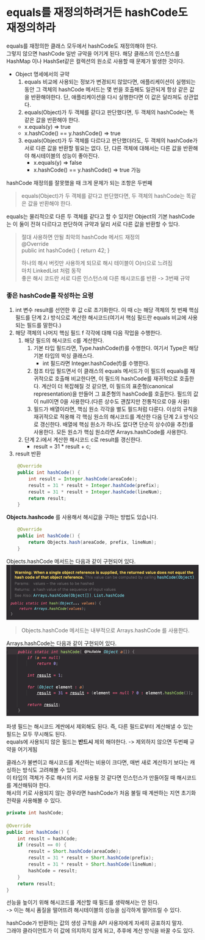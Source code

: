 # equals를 재정의하려거든 hashCode도 재정의하라

equals를 재정의한 클래스 모두에서 hashCode도 재정의해야 한다.   
그렇지 않으면 hashCode 일반 규악을 어기게 된다.
해당 클래스의 인스턴스를 HashMap 이나 HashSet같은 컬렉션의 원소로 사용할 때 문제가 발생한 것이다.

* Object 명세에서의 규약
  1. equals 비교에 사용되는 정보가 변경되지 않았다면, 애플리케이션이 실행되는 동안 그 객체의 hashCode 메서드는 몇 번을 호출해도 일관되게 항상 같은 값을 반환해야한다. 단, 애플리케이션을 다시 실행한다면 이 값은 달라져도 상관없다.
  2. equals(Object)가 두 객체를 같다고 판단했다면, 두 객체의 hashCode는 똑같은 값을 반환해야 한다.
    * x.equals(y) => true
    * x.hashCode() == y.hashCode() => true
  3. equals(Object)가 두 객체를 다르다고 판단했더라도, 두 객체의 hashCode가 서로 다른 값을 반환할 필요는 없다. 단, 댜른 객체에 대해서는 다른 값을 반환해야 해시테이블의 성능이 좋아진다.
     * x.equals(y) => false
     * x.hashCode() == y.hashCode() => true 가능 

hashCode 재정의를 잘못했을 때 크게 문제가 되는 조항은 두번째   
> equals(Object)가 두 객체를 같다고 판단했다면, 두 객체의 hashCode는 똑같은 값을 반환해야 한다.

equals는 물리적으로 다른 두 객체를 같다고 할 수 있지만 Object의 기본 hashCode는 이 둘이 전혀 다르다고 판단하여 규약과 달리 서로 다른 값을 반환할 수 있다.

> 절대 사용하면 안될 최악의 hashCode 메서드 재정의   
> @Override    
> public int hashCode() { return 42; }
> 
> 하나의 해시 버킷만 사용하게 되므로 해시 테이블이 O(n)으로 느려짐   
> 마치 LinkedList 처럼 동작   
> 좋은 해시 코드란 서로 다른 인스턴스에 다른 해시코드를 반환 -> 3번째 규약

### 좋은 hashCode를 작성하는 요령
1. int 변수 result를 선언한 후 값 c로 초기화한다. 이 때 c는 해당 객체의 첫 번째 핵심 필드를 단계 2.i 방식으로 계산한 해시코드(여기서 핵심 필드란 equals 비교에 사용되는 필드를 말한다.)
2. 해당 객체의 나머지 핵심 필드 f 각각에 대해 다음 작업을 수행한다.
   1. 해당 필드의 해시코드 c를 계산한다.
      1. 기본 타입 필드라면, Type.hashCode(f)를 수행한다. 여기서 Type은 해당 기본 타입의 박싱 클래스다.
         * int 필드라면 Integer.hashCode(f)를 수행한다.
      2. 참조 타입 필드면서 이 클래스의 equals 메서드가 이 필드의 equals를 재귀적으로 호출해 비교한다면, 이 필드의 hashCode를 재귀적으로 호출한다. 계산이 더 복잡해질 것 같으면, 이 필드의 표준형(canonical representation)을 만들어 그 표준형의 hashCode를 호출한다. 필드의 값이 null이면 0을 사용한다.(다른 상수도 괜찮지만 전통적으로 0을 사용)
      3. 필드가 배열이라면, 핵심 원소 각각을 별도 필드처럼 다룬다. 이상의 규칙을 재귀적으로 적용해 각 핵심 원소의 해시코드를 계산한 다음 단계 2.ii 방식으로 갱신한다. 배열에 핵심 원소가 하나도 없다면 단순히 상수(0을 추천)를 사용한다. 모든 원소가 핵심 원소라면 Arrays.hashCode를 사용한다.
   2. 단계 2.i에서 계산한 해시코드 c로 result를 갱신한다.
      * result = 31 * result + c;
3. result 반환

```java
    @Override
    public int hashCode() {
        int result = Integer.hashCode(areaCode);
        result = 31 * result + Integer.hashCode(prefix);
        result = 31 * result + Integer.hashCode(lineNum);
        return result;
    }
```

**Objects.hashcode** 를 사용해서 해시값을 구하는 방법도 있습니다.
```java
    @Override
    public int hashCode() {
        return Objects.hash(areaCode, prefix, lineNum);
    }
```

Objects.hashCode 메서드는 다음과 같이 구현되어 있다.
![img.png](img.png)

> Objects.hashCode 메서드는 내부적으로 Arrays.hashCode 를 사용한다.

Arrays.hashCode는 다음과 같이 구현되어 있다.
![img_1.png](img_1.png)

파생 필드는 해시코드 계싼에서 제외해도 된다. 즉, 다른 필드로부터 계산해낼 수 있는 필드는 모두 무시해도 된다.   
equals에 사용되지 않은 필드는 **반드시** 제외 해야한다. -> 제외하지 않으면 두번째 규약을 어기게됨

클래스가 불변이고 해시코드를 계산하는 비용이 크다면, 매번 새로 계산하기 보다는 캐싱하는 방식도 고려해볼 수 있다.   
이 타입의 객체가 주로 해시의 키로 사용될 것 같다면 인스턴스가 만들어질 때 해시코드를 계산해둬야 한다.   
해시의 키로 사용되지 않는 경우라면 hashCode가 처음 불릴 때 계싼하는 지연 초기화 전략을 사용해볼 수 있다.

```java
private int hashCode;

@Override
public int hashCode() {
    int reuslt = hashCode;
    if (result == 0) {
        result = Short.hashCode(areaCode);
        result = 31 * result + Short.hashCode(prefix);
        result = 31 * result + Short.hashCode(lineNum);
        hashCode = result;
    }
    return result;
}
```

선능을 높이기 위해 해시코드를 계산할 때 필드를 생략해서는 안 된다.   
-> 이는 해시 품질을 떨어뜨려 해시테이블의 성능을 심각하게 떨어뜨릴 수 있다.

hashCode가 반환하는 값의 생성 규칙을 API 사용자에게 자세히 공표하지 말자.   
그래야 클라이언트가 이 값에 의지하지 않게 되고, 추후에 계산 방식을 바꿀 수도 있다.   